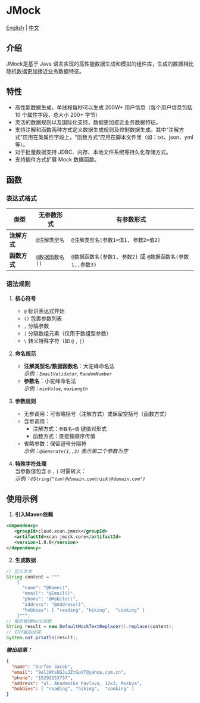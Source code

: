 # JMock

[English](README.md) | [中文](README_zh.md)

## 介绍

JMock是基于 Java 语言实现的高性能数据生成和模拟的组件库，生成的数据相比随机数据更加接近业务数据特征。

## 特性

- 高性能数据生成，单线程每秒可以生成 200W+ 用户信息（每个用户信息包括 10 个属性字段，总大小 200+ 字节）
- 灵活的数据规则以及国际化支持，数据更加接近业务数据特征。
- 支持注解和函数两种方式定义数据生成规则及控制数据生成。其中“注解方式”应用在类属性字段上，“函数方式“应用在脚本文件里（如：txt、json、yml 等）。
- 对于批量数据支持 JDBC、内存、本地文件系统等持久化存储方式。
- 支持插件方式扩展 Mock 数据函数。

## 函数

### 表达式格式

| 类型         | 无参数形式               | 有参数形式                              |
|--------------|--------------------------|-----------------------------------------|
| **注解方式** | `@注解类型名`            | `@注解类型名(参数1=值1, 参数2=值2)`     |
| **函数方式** | `@数据函数名()`          | `@数据函数名(参数1, 参数2)` 或 `@数据函数名(参数1,,参数3)` |

### 语法规则

1. **核心符号**
    - `@` 标识表达式开始
    - `()` 包裹参数列表
    - `,` 分隔参数
    - `|` 分隔数组元素（仅用于数组型参数）
    - `\` 转义特殊字符（如 `@` `,` `|`）

2. **命名规范**
    - **注解类型名/数据函数名**：大驼峰命名法  
      *示例：`EmailValidator`, `RandomNumber`*
    - **参数名**：小驼峰命名法  
      *示例：`minValue`, `maxLength`*

3. **参数规则**
    - 无参调用：可省略括号（注解方式）或保留空括号（函数方式）
    - 含参调用：
        - 注解方式：`参数名=值` 键值对形式
        - 函数方式：直接按顺序传值
    - 省略参数：保留逗号分隔符  
      *示例：`@Generate(1,,3)` 表示第二个参数为空*

4. **特殊字符处理**  
   当参数值包含 `@` `,` `|` 时需转义：  
   *示例：`@String("tom\@domain.com|nick\@domain.com")`*

## 使用示例

1. **引入Maven依赖**
```xml
<dependency>
   <groupId>cloud.xcan.jmock</groupId>
   <artifactId>xcan-jmock.core</artifactId>
   <version>1.0.0</version>
</dependency>
```

2. **生成数据**
```java
// 定义文本
String content = """
    {
      "name": "@Name()",
      "email": "@Email()",
      "phone": "@Mobile()",
      "address": "@Address()",
      "hobbies": [ "reading", "hiking",  "cooking" ]
    }""";
// 解析替换Mock函数
String result = new DefaultMockTextReplacer().replace(content);
// 打印最后结果
System.out.println(result);
```

***输出结果：***
```json
{
  "name": "Durfee Jacob",
  "email": "9alJWYsUGJuJZtGuXT@yahoo.com.cn",
  "phone": "15292153757",
  "address": "ul. Akademika Pavlova, 12к3, Moskva",
  "hobbies": [ "reading", "hiking",  "cooking" ]
}
```

